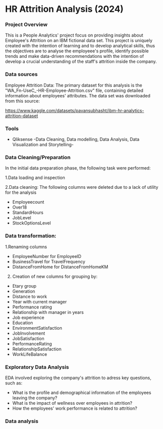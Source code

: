 # HR Attrition Analysis (2024)

### Project Overview

This is a People Analytics' project focus on providing insights about Employee's Attrition on an IBM fictional data set. This project is uniquely created with the intention of learning and to develop analytical skills, thus the objectives are to analyse the employeee's profile, identify possible trends and make data-driven recommendations with the intention of develop a crucial understanding of the staff's attrition inside the company.


### Data sources
Employee Attrition Data: The primary dataset for this analysis is the "WA_Fn-UseC_-HR-Employee-Attrition.csv" file, containing detailed information about employees' attributes.
The data set was downloaded from this source:

https://www.kaggle.com/datasets/pavansubhasht/ibm-hr-analytics-attrition-dataset



### Tools
- Qliksense -Data Cleaning, Data modelling, Data Analysis, Data Visualization and Storytelling-

### Data Cleaning/Preparation

In the initial data preparation phase, the following task were performed:

1.Data loading and inspection

2.Data cleaning: The following columns were deleted due to a lack of utility for the analysis
- Employeecount
- Over18
- StandardHours
- JobLevel
- StockOptionsLevel

### Data transformation: 

1.Renaming columns
- EmployeeNumber for EmployeeID
- BusinessTravel for TravelFrequency
- DistanceFromHome for DistanceFromHomeKM

2. Creation of new columns for grouping by:
- Etary group
- Generation
- Distance to work
- Year with current manager
- Performance rating
- Relationship with manager in years
- Job experience
- Education
- EnvironmentSatisfaction
- JobInvolvement
- JobSatisfaction
- PerformanceRating
- RelationshipSatisfaction
- WorkLifeBalance

### Exploratory Data Analysis

EDA involved exploring the company's attrition to adress key questions, such as:

- What is the profile and demographical information of the employees leaving the company?
- What is the impact of wellness over employees in attrition?
- How the employees' work performance is related to attrition?
  

### Data analysis


